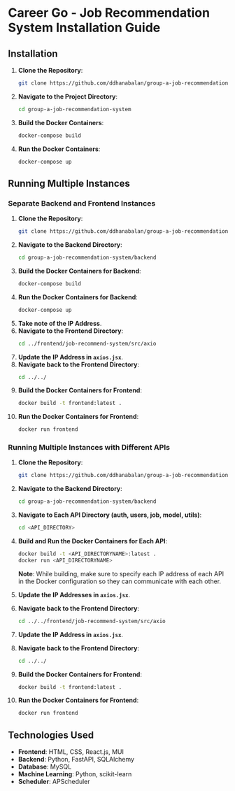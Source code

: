 
# Career Go - Job Recommendation System Installation Guide

## Installation

1. **Clone the Repository**: 
   ```sh
   git clone https://github.com/ddhanabalan/group-a-job-recommendation-system.git
   ```
2. **Navigate to the Project Directory**: 
   ```sh
   cd group-a-job-recommendation-system
   ```
3. **Build the Docker Containers**: 
   ```sh
   docker-compose build
   ```
4. **Run the Docker Containers**: 
   ```sh
   docker-compose up
   ```

## Running Multiple Instances

### Separate Backend and Frontend Instances

1. **Clone the Repository**: 
   ```sh
   git clone https://github.com/ddhanabalan/group-a-job-recommendation-system.git
   ```
2. **Navigate to the Backend Directory**: 
   ```sh
   cd group-a-job-recommendation-system/backend
   ```
3. **Build the Docker Containers for Backend**: 
   ```sh
   docker-compose build
   ```
4. **Run the Docker Containers for Backend**: 
   ```sh
   docker-compose up
   ```
5. **Take note of the IP Address**.
6. **Navigate to the Frontend Directory**: 
   ```sh
   cd ../frontend/job-recommend-system/src/axio
   ```
7. **Update the IP Address in `axios.jsx`**.
8. **Navigate back to the Frontend Directory**: 
   ```sh
   cd ../../
   ```
9. **Build the Docker Containers for Frontend**: 
   ```sh
   docker build -t frontend:latest .
   ```
10. **Run the Docker Containers for Frontend**: 
    ```sh
    docker run frontend
    ```

### Running Multiple Instances with Different APIs

1. **Clone the Repository**: 
   ```sh
   git clone https://github.com/ddhanabalan/group-a-job-recommendation-system.git
   ```
2. **Navigate to the Backend Directory**: 
   ```sh
   cd group-a-job-recommendation-system/backend
   ```
3. **Navigate to Each API Directory (auth, users, job, model, utils)**: 
   ```sh
   cd <API_DIRECTORY>
   ```
4. **Build and Run the Docker Containers for Each API**: 
   ```sh
   docker build -t <API_DIRECTORYNAME>:latest .
   docker run <API_DIRECTORYNAME>
   ```
   **Note**: While building, make sure to specify each IP address of each API in the Docker configuration so they can communicate with each other.

5. **Update the IP Addresses in `axios.jsx`**.
6. **Navigate back to the Frontend Directory**: 
   ```sh
   cd ../../frontend/job-recommend-system/src/axio
   ```
7. **Update the IP Address in `axios.jsx`**.
8. **Navigate back to the Frontend Directory**: 
   ```sh
   cd ../../
   ```
9. **Build the Docker Containers for Frontend**: 
   ```sh
   docker build -t frontend:latest .
   ```
10. **Run the Docker Containers for Frontend**: 
    ```sh
    docker run frontend
    ```

## Technologies Used
- **Frontend**: HTML, CSS, React.js, MUI
- **Backend**: Python, FastAPI, SQLAlchemy
- **Database**: MySQL
- **Machine Learning**: Python, scikit-learn
- **Scheduler**: APScheduler
